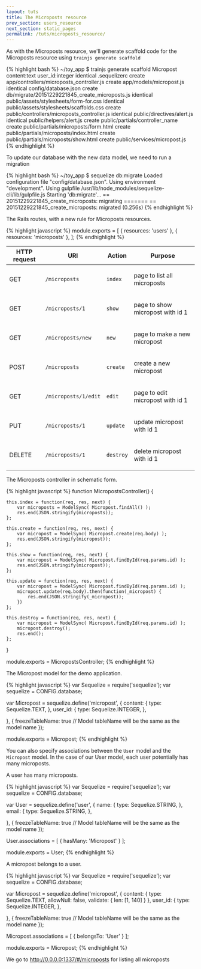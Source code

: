 ```yaml
---
layout: tuts
title: The Microposts resource
prev_section: users_resource
next_section: static_pages
permalink: /tuts/microposts_resource/
---
```


As with the Microposts resource, we'll generate scaffold code for the Microposts resource
using `trainjs generate scaffold`

{% highlight bash %}
~/toy_app $ trainjs generate scaffold Micropost content:text user_id:integer
	identical  .sequelizerc
	   create  app/controllers/microposts_controller.js
	   create  app/models/micropost.js
	identical  config/database.json
	   create  db/migrate/20151229221845_create_microposts.js
	identical  public/assets/stylesheets/form-for.css
	identical  public/assets/stylesheets/scaffolds.css
	   create  public/controllers/microposts_controller.js
	identical  public/directives/alert.js
	identical  public/helpers/alert.js
	   create  public/partials/controller_name
	   create  public/partials/microposts/form.html
	   create  public/partials/microposts/index.html
	   create  public/partials/microposts/show.html
	   create  public/services/micropost.js
{% endhighlight %}

To update our database with the new data model, we need to run a migration

{% highlight bash %}
~/toy_app $ sequelize db:migrate
Loaded configuration file "config/database.json".
Using environment "development".
Using gulpfile /usr/lib/node_modules/sequelize-cli/lib/gulpfile.js
Starting 'db:migrate'...
== 20151229221845_create_microposts: migrating =======
== 20151229221845_create_microposts: migrated (0.256s)
{% endhighlight %}

The Rails routes, with a new rule for Microposts resources.

{% highlight javascript %}
module.exports = [
	{ resources: 'users' },
	{ resources: 'microposts' },
];
{% endhighlight %}

<div class="mobile-side-scroller">
<table>
  <thead>
	<tr>
	  <th>HTTP request</th>
	  <th>URI</th>
	  <th>Action</th>
	  <th>Purpose</th>
	</tr>
  </thead>
  <tbody>
	<tr>
	  <td><p>GET</p></td>
	  <td><p><code>/microposts</code></p></td>
	  <td><p><code class="option">index</code></p></td>
	  <td><p>page to list all microposts</p></td>
	</tr>
	<tr>
	  <td><p>GET</p></td>
	  <td><p><code>/microposts/1</code></p></td>
	  <td><p><code class="option">show</code></p></td>
	  <td><p>page to show micropost with id 1</p></td>
	</tr>
	<tr>
	  <td><p>GET</p></td>
	  <td><p><code>/microposts/new</code></p></td>
	  <td><p><code class="option">new</code></p></td>
	  <td><p>page to make a new micropost</p></td>
	</tr>
	<tr>
	  <td><p>POST</p></td>
	  <td><p><code>/microposts</code></p></td>
	  <td><p><code class="option">create</code></p></td>
	  <td><p>create a new micropost</p></td>
	</tr>
	<tr>
	  <td><p>GET</p></td>
	  <td><p><code>/microposts/1/edit</code></p></td>
	  <td><p><code class="option">edit</code></p></td>
	  <td><p>page to edit micropost with id 1</p></td>
	</tr>
	<tr>
	  <td><p>PUT</p></td>
	  <td><p><code>/microposts/1</code></p></td>
	  <td><p><code class="option">update</code></p></td>
	  <td><p>update micropost with id 1</p></td>
	</tr>
	<tr>
	  <td><p>DELETE</p></td>
	  <td><p><code>/microposts/1</code></p></td>
	  <td><p><code class="option">destroy</code></p></td>
	  <td><p>delete micropost with id 1</p></td>
	</tr>
  </tbody>
</table>
</div>

The Microposts controller in schematic form.

{% highlight javascript %}
function MicropostsController() {

	this.index = function(req, res, next) {
		var microposts = ModelSync( Micropost.findAll() );
		res.end(JSON.stringify(microposts));
	};

	this.create = function(req, res, next) {
		var micropost = ModelSync( Micropost.create(req.body) );
		res.end(JSON.stringify(micropost));
	};

	this.show = function(req, res, next) {
		var micropost = ModelSync( Micropost.findById(req.params.id) );
		res.end(JSON.stringify(micropost));
	};

	this.update = function(req, res, next) {
		var micropost = ModelSync( Micropost.findById(req.params.id) );
		micropost.update(req.body).then(function(_micropost) {
			res.end(JSON.stringify(_micropost));
		})
	};

	this.destroy = function(req, res, next) {
		var micropost = ModelSync( Micropost.findById(req.params.id) );
		micropost.destroy();
		res.end();
	};

}

module.exports = MicropostsController;
{% endhighlight %}

The Micropost model for the demo application.

{% highlight javascript %}
var Sequelize = require('sequelize');
var sequelize = CONFIG.database;

var Micropost = sequelize.define('micropost', {
	content: {
		type: Sequelize.TEXT,
	},
	user_id: {
		type: Sequelize.INTEGER,
	},

}, {
	freezeTableName: true // Model tableName will be the same as the model name
});

module.exports = Micropost;
{% endhighlight %}

You can also specify associations between the `User` model and the `Micropost` model. In the case of our User model, each user potentially has many microposts.

A user has many microposts.

{% highlight javascript %}
var Sequelize = require('sequelize');
var sequelize = CONFIG.database;

var User = sequelize.define('user', {
	name: {
		type: Sequelize.STRING,
	},
	email: {
		type: Sequelize.STRING,
	},

}, {
	freezeTableName: true // Model tableName will be the same as the model name
});

User.associations = [
	{ hasMany: 'Micropost' }
];

module.exports = User;
{% endhighlight %}

A micropost belongs to a user.

{% highlight javascript %}
var Sequelize = require('sequelize');
var sequelize = CONFIG.database;

var Micropost = sequelize.define('micropost', {
	content: {
		type: Sequelize.TEXT,
		allowNull: false,
		validate: {
			len: [1, 140]
		}
	},
	user_id: {
		type: Sequelize.INTEGER,
	},

}, {
	freezeTableName: true // Model tableName will be the same as the model name
});

Micropost.associations = [
	{ belongsTo: 'User' }
];

module.exports = Micropost;
{% endhighlight %}

We go to <a href="http://demo.nodeontrain.xyz/#/microposts" target="_blank">http://0.0.0.0:1337/#/microposts</a> for listing all microposts
